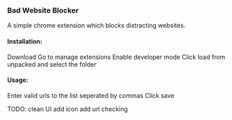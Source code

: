 ### Bad Website Blocker
A simple chrome extension which blocks distracting websites.

#### Installation:
Download
Go to manage extensions
Enable developer mode
Click load from unpacked and select the folder

#### Usage:
Enter valid urls to the list seperated by commas
Click save

TODO:
clean UI
add icon
add url checking
